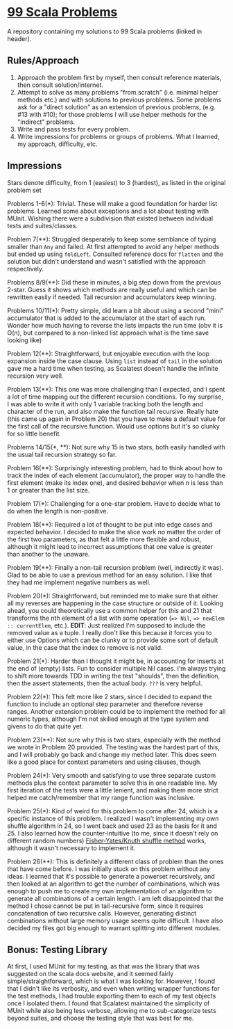# [99 Scala Problems](https://aperiodic.net/pip/scala/s-99/)
A repository containing my solutions to 99 Scala problems (linked in header).

## Rules/Approach
1. Approach the problem first by myself, then consult reference materials, then
   consult solution/internet.
2. Attempt to solve as many problems "from scratch" (i.e. minimal helper methods
   etc.) and with solutions to previous problems. Some problems ask for a
   "direct solution" as an extension of previous problems, (e.g. #13 with #10);
   for those problems I will use helper methods for the "indirect" problems.
3. Write and pass tests for every problem.
4. Write impressions for problems or groups of problems. What I learned, my
   approach, difficulty, etc.

## Impressions
Stars denote difficulty, from 1 (easiest) to 3 (hardest), as listed in the original problem set

Problems 1-6(\*): Trivial. These will make a good foundation for harder list
problems. Learned some about exceptions and a lot about testing with MUnit.
Wishing there were a subdivision that existed between individual tests and
suites/classes.

Problem 7(\*\*): Struggled desperately to keep some semblance of typing smaller than
`Any` and failed. At first attempted to avoid any helper methods but ended up
using `foldLeft`. Consulted reference docs for `flatten` and the solution but
didn't understand and wasn't satisfied with the approach respectively.

Problems 8/9(\*\*): Did these in minutes, a big step down from the previous
2-star. Guess it shows which methods are really useful and which can be
rewritten easily if needed. Tail recursion and accumulators keep winning.

Problems 10/11(\*): Pretty simple, did learn a bit about using a second "mini"
accumulator that is added to the accumulator at the start of each run. Wonder
how much having to reverse the lists impacts the run time (obv it is O(n), but
compared to a non-linked list approach what is the time save looking like)

Problem 12(\*\*): Straightforward, but enjoyable execution with the loop
expansion inside the case clause. Using `list` instead of `tail` in the solution
gave me a hard time when testing, as Scalatest doesn't handle the infinite
recursion very well.

Problem 13(\*\*): This one was more challenging than I expected, and I spent a
lot of time mapping out the different recursion conditions. To my surprise, I
was able to write it with only 1 variable tracking both the length and character
of the run, and also make the function tail recursive. Really hate (this came up
again in Problem 20) that you have to make a default value for the first call of
the recursive function. Would use options but it's so clunky for so little
benefit.

Problems 14/15(\*, \*\*): Not sure why 15 is two stars, both easily handled with
the usual tail recursion strategy so far.

Problem 16(\*\*): Surprisingly interesting problem, had to think about how to
track the index of each element (accumulator), the proper way to handle the
first element (make its index one), and desired behavior when n is less than 1
or greater than the list size.

Problem 17(\*): Challenging for a one-star problem. Have to decide what to do
when the length is non-positive.

Problem 18(\*\*): Required a lot of thought to be put into edge cases and
expected behavior. I decided to make the slice work no matter the order of the
first two parameters, as that felt a little more flexible and robust, although
it might lead to incorrect assumptions that one value is greater than another to
the unaware.

Problem 19(\*\*): Finally a non-tail recursion problem (well, indirectly it
was). Glad to be able to use a previous method for an easy solution. I like that
they had me implement negative numbers as well. 

Problem 20(\*): Straightforward, but reminded me to make sure that either all my
reverses are happening in the case structure or outside of it. Looking ahead,
you could theoretically use a common helper for this and 21 that transforms the
nth element of a list with some operation (`=> Nil`, `=> newElem ::
currentElem`, etc.). **EDIT**: Just realized I'm supposed to include the removed
value as a tuple. I really don't like this because it forces you to either use
Options which can be clunky or to provide some sort of default value, in the
case that the index to remove is not valid. 

Problem 21(\*): Harder than I thought it might be, in accounting for inserts at
the end of (empty) lists. Fun to consider multiple Nil cases. I'm always trying
to shift more towards TDD in writing the test "shoulds", then the definition, then
the assert statements, then the actual body. `???` is very helpful.

Problem 22(\*): This felt more like 2 stars, since I decided to expand the
function to include an optional step parameter and therefore reverse ranges.
Another extension problem could be to implement the method for all numeric
types, although I'm not skilled enough at the type system and givens to do that
quite yet.

Problem 23(\*\*): Not sure why this is two stars, especially with the method we
wrote in Problem 20 provided. The testing was the hardest part of this, and I
will probably go back and change my method later. This does seem like a good
place for context parameters and using clauses, though.

Problem 24(\*): Very smooth and satisfying to use three separate custom methods
plus the context parameter to solve this in one readable line. My first
iteration of the tests were a little lenient, and making them more strict helped
me catch/remember that my range function was inclusive.

Problem 25(\*): Kind of weird for this problem to come after 24, which is a
specific instance of this problem. I realized I wasn't implementing my own
shuffle algorithm in 24, so I went back and used 23 as the basis for it and 25.
I also learned how the counter-intuitive (to me, since it doesn't rely on
different random numbers) [Fisher-Yates/Knuth shuffle
method](https://en.wikipedia.org/wiki/Fisher%E2%80%93Yates_shuffle) works,
although it wasn't necessary to implement it.

Problem 26(\*\*): This is definitely a different class of problem than the ones
that have come before. I was initially stuck on this problem without any ideas.
I learned that it's possible to generate a powerset recursively, and then looked
at an algorithm to get the number of combinations, which was enough to push me
to create my own implementation of an algorithm to generate all combinations of
a certain length. I am left disappointed that the method I chose cannot be put
in tail-recursive form, since it requires concatenation of two recursive calls.
However, generating distinct combinations without large memory usage seems quite
difficult. I have also decided my files got big enough to warrant splitting into
different modules.

## Bonus: Testing Library
At first, I used MUnit for my testing, as that was the library that was
suggested on the scala docs website, and it seemed fairly
simple/straightforward, which is what I was looking for. However, I found that I
didn't like its verbosity, and even when writing wrapper functions for the test
methods, I had trouble exporting them to each of my test objects once I isolated
them. I found that Scalatest maintained the simplicity of MUnit while also being
less verbose, allowing me to sub-categorize tests beyond suites, and choose the
testing style that was best for me.
